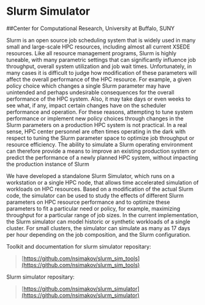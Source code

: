 # Slurm Simulator
##Center for Computational Research, University at Buffalo, SUNY

Slurm is an open source job scheduling system that is widely used in many small and large-scale HPC resources,
including almost all current XSEDE resources. Like all resource management programs, Slurm is highly tuneable, 
with many parametric settings that can significantly influence job throughput, overall system utilization and 
job wait times. Unfortunately, in many cases it is difficult to judge how modification of these parameters will 
affect the overall performance of the HPC resource.  For example, a given policy choice which changes a single 
Slurm parameter may have unintended and perhaps undesirable consequences for the overall performance of the 
HPC system.  Also, it may take days or even weeks to see what, if any, impact certain changes have on the 
scheduler performance and operation. For these reasons, attempting to tune system performance or implement new 
policy choices through changes in the Slurm parameters on a production HPC system is not practical.  In a real sense, 
HPC center personnel are often times operating in the dark with respect to tuning the Slurm parameter space to 
optimize job throughput or resource efficiency.  The ability to simulate a Slurm operating environment can therefore 
provide a means to improve an existing production system or predict the performance of a newly planned HPC system, 
without impacting the production instance of Slurm 

We have developed a standalone Slurm Simulator, which runs on a workstation or a single HPC node, that allows 
time accelerated simulation of workloads on HPC resources. Based on a modification of the actual Slurm code, 
the simulator can be used to study the effects of different Slurm parameters on HPC resource performance and 
to optimize these parameters to fit a particular need or policy, for example, maximizing throughput for a 
particular range of job sizes.  In the current implementation, the Slurm simulator can model historic or 
synthetic workloads of a single cluster.  For small clusters, the simulator can simulate as many as 17 days 
per hour depending on the job composition, and the Slurm configuration.


Toolkit and documentation for slurm simulator repositary:

> [https://github.com/nsimakov/slurm_sim_tools](https://github.com/nsimakov/slurm_sim_tools)

Slurm simulator repositary:

> [https://github.com/nsimakov/slurm_simulator](https://github.com/nsimakov/slurm_simulator)

